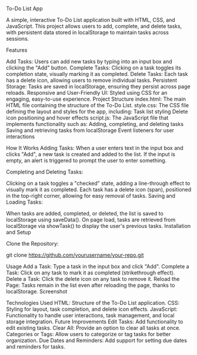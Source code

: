 To-Do List App

A simple, interactive To-Do List application built with HTML, CSS, and JavaScript. This project allows users to add, complete, and delete tasks, with persistent data stored in localStorage to maintain tasks across sessions.

Features

Add Tasks: Users can add new tasks by typing into an input box and clicking the "Add" button.
Complete Tasks: Clicking on a task toggles its completion state, visually marking it as completed.
Delete Tasks: Each task has a delete icon, allowing users to remove individual tasks.
Persistent Storage: Tasks are saved in localStorage, ensuring they persist across page reloads.
Responsive and User-Friendly UI: Styled using CSS for an engaging, easy-to-use experience.
Project Structure
index.html: The main HTML file containing the structure of the To-Do List.
style.css: The CSS file defining the layout and styles for the app, including:
Task list styling
Delete icon positioning and hover effects
script.js: The JavaScript file that implements functionality such as:
Adding, completing, and deleting tasks
Saving and retrieving tasks from localStorage
Event listeners for user interactions


How It Works
Adding Tasks: When a user enters text in the input box and clicks "Add", a new task is created and added to the list. If the input is empty, an alert is triggered to prompt the user to enter something.

Completing and Deleting Tasks:

Clicking on a task toggles a "checked" state, adding a line-through effect to visually mark it as completed.
Each task has a delete icon (span), positioned in the top-right corner, allowing for easy removal of tasks.
Saving and Loading Tasks:

When tasks are added, completed, or deleted, the list is saved to localStorage using saveData().
On page load, tasks are retrieved from localStorage via showTask() to display the user's previous tasks.
Installation and Setup


Clone the Repository:

git clone https://github.com/yourusername/your-repo.git


Usage
Add a Task: Type a task in the input box and click "Add".
Complete a Task: Click on any task to mark it as completed (strikethrough effect).
Delete a Task: Click the delete icon on any task to remove it.
Reload the Page: Tasks remain in the list even after reloading the page, thanks to localStorage.
Screenshot

Technologies Used
HTML: Structure of the To-Do List application.
CSS: Styling for layout, task completion, and delete icon effects.
JavaScript: Functionality to handle user interactions, task management, and local storage integration.
Future Improvements
Edit Tasks: Add functionality to edit existing tasks.
Clear All: Provide an option to clear all tasks at once.
Categories or Tags: Allow users to categorize or tag tasks for better organization.
Due Dates and Reminders: Add support for setting due dates and reminders for tasks.
